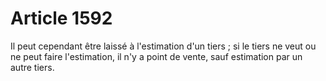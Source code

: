 # Article 1592

Il peut cependant être laissé à l'estimation d'un tiers ; si le tiers ne veut ou ne peut faire l'estimation, il n'y a point de vente, sauf estimation par un autre tiers.
